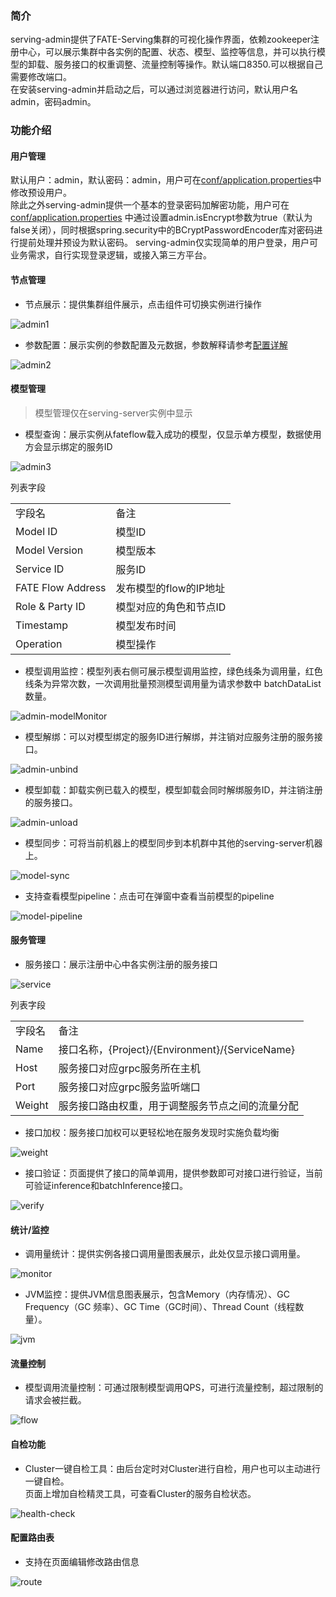### 简介
serving-admin提供了FATE-Serving集群的可视化操作界面，依赖zookeeper注册中心，可以展示集群中各实例的配置、状态、模型、监控等信息，并可以执行模型的卸载、服务接口的权重调整、流量控制等操作。默认端口8350.可以根据自己需要修改端口。  
在安装serving-admin并启动之后，可以通过浏览器进行访问，默认用户名 admin，密码admin。

### 功能介绍
#### 用户管理
默认用户：admin，默认密码：admin，用户可在[conf/application.properties](config/admin.md)中修改预设用户。    
除此之外serving-admin提供一个基本的登录密码加解密功能，用户可在[conf/application.properties](config/application.properties)
中通过设置admin.isEncrypt参数为true（默认为false关闭），同时根据spring.security中的BCryptPasswordEncoder库对密码进行提前处理并预设为默认密码。
serving-admin仅实现简单的用户登录，用户可业务需求，自行实现登录逻辑，或接入第三方平台。

#### 节点管理
* 节点展示：提供集群组件展示，点击组件可切换实例进行操作  

![admin1](../img/admin1.jpg)

* 参数配置：展示实例的参数配置及元数据，参数解释请参考[配置详解](../config/admin.md)

![admin2](../img/admin2.jpg)

#### 模型管理
>模型管理仅在serving-server实例中显示

* 模型查询：展示实例从fateflow载入成功的模型，仅显示单方模型，数据使用方会显示绑定的服务ID

![admin3](../img/admin-model.jpg)

列表字段
<table>
  <tr>
    <td>字段名</td>
    <td>备注</td>
  </tr>
  <tr>
    <td>Model ID</td>
    <td>模型ID</td>
  </tr>
  <tr>
    <td>Model Version</td>
    <td>模型版本</td>
  </tr>
  <tr>
    <td>Service ID</td>
    <td>服务ID</td>
  </tr>
  <tr>
    <td>FATE Flow Address</td>
    <td>发布模型的flow的IP地址</td>
  </tr>
  <tr>
    <td>Role & Party ID</td>
    <td>模型对应的角色和节点ID</td>
  </tr>
  <tr>
    <td>Timestamp</td>
    <td>模型发布时间</td>
  </tr>
  <tr>
    <td>Operation</td>
    <td>模型操作</td>
  </tr>
</table>


* 模型调用监控：模型列表右侧可展示模型调用监控，绿色线条为调用量，红色线条为异常次数，一次调用批量预测模型调用量为请求参数中 batchDataList 数量。

![admin-modelMonitor](../img/model_monitor.jpg)

* 模型解绑：可以对模型绑定的服务ID进行解绑，并注销对应服务注册的服务接口。

![admin-unbind](../img/unbind.jpg)

* 模型卸载：卸载实例已载入的模型，模型卸载会同时解绑服务ID，并注销注册的服务接口。

![admin-unload](../img/unload.jpg)

* 模型同步：可将当前机器上的模型同步到本机群中其他的serving-server机器上。

![model-sync](../img/model_sync.jpg)

* 支持查看模型pipeline：点击可在弹窗中查看当前模型的pipeline

![model-pipeline](../img/model-pipeline.jpg)

#### 服务管理
* 服务接口：展示注册中心中各实例注册的服务接口    

![service](../img/service.jpg)

 
列表字段  
<table>
  <tr>
    <td>字段名</td>
    <td>备注</td>
  </tr>
  <tr>
    <td>Name</td>
    <td>接口名称，{Project}/{Environment}/{ServiceName}</td>
  </tr>
  <tr>
    <td>Host</td>
    <td>服务接口对应grpc服务所在主机</td>
  </tr>
  <tr>
    <td>Port</td>
    <td>服务接口对应grpc服务监听端口</td>
  </tr>
  <tr>
    <td>Weight</td>
    <td>服务接口路由权重，用于调整服务节点之间的流量分配</td>
  </tr>
</table>

* 接口加权：服务接口加权可以更轻松地在服务发现时实施负载均衡

![weight](../img/weight.jpg)

* 接口验证：页面提供了接口的简单调用，提供参数即可对接口进行验证，当前可验证inference和batchInference接口。

![verify](../img/verify.jpg)

#### 统计/监控
* 调用量统计：提供实例各接口调用量图表展示，此处仅显示接口调用量。

![monitor](../img/monitor.jpg)

* JVM监控：提供JVM信息图表展示，包含Memory（内存情况）、GC Frequency（GC 频率）、GC Time（GC时间）、Thread Count（线程数量）。

![jvm](../img/jvm.jpg)

#### 流量控制
* 模型调用流量控制：可通过限制模型调用QPS，可进行流量控制，超过限制的请求会被拦截。

![flow](../img/flowControl.jpg)

#### 自检功能
* Cluster一键自检工具：由后台定时对Cluster进行自检，用户也可以主动进行一键自检。   
页面上增加自检精灵工具，可查看Cluster的服务自检状态。
  
![health-check](../img/health-check.jpg)

#### 配置路由表
* 支持在页面编辑修改路由信息

![route](../img/gen-route.jpg)


